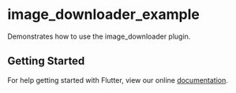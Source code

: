 # image_downloader_example

Demonstrates how to use the image_downloader plugin.

## Getting Started

For help getting started with Flutter, view our online
[documentation](https://flutter.io/).
